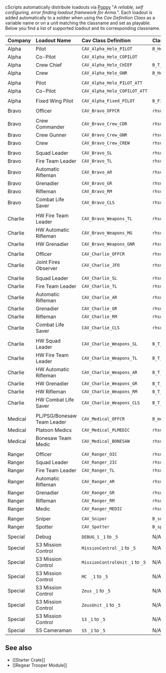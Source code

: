 cScripts automatically distribute loadouts via [Poppy](https://github.com/BaerMitUmlaut/Poppy/) "*A reliable, self configuring, error finding loadout framework for Arma.*". Each loadout is added automatically to a soldier when using the _Cav Definition Class_ as a variable name or on a unit matching the classname and set as playable. Below you find a list of supported loadout and its corresponding classname.

| Company   | Loadout Name               | Cav Class Definition              | Classname                             |
|:----------|:---------------------------|:----------------------------------|:--------------------------------------|
| Alpha     | Pilot                      | `CAV_Alpha_Helo_PILOT`            | `B_Helipilot_F`                       |
| Alpha     | Co-Pilot                   | `CAV_Alpha_Helo_COPILOT`          |                                       |
| Alpha     | Crew Chief                 | `CAV_Alpha_Helo_CHIEF`            | `B_T_Helicrew_F`                      |
| Alpha     | Crew                       | `CAV_Alpha_Helo_GNR`              | `B_Helicrew_F`                        |
|           |                            |                                   |                                       |
| Alpha     | Pilot                      | `CAV_Alpha_Helo_PILOT_ATT`        |                                       |
| Alpha     | Co-Pilot                   | `CAV_Alpha_Helo_COPILOT_ATT`      |                                       |
|           |                            |                                   |                                       |
| Alpha     | Fixed Wing Pilot           | `CAV_Alpha_Fixed_PILOT`           | `B_Fighter_Pilot_F`                   |
|           |                            |                                   |                                       |
| Bravo     | Officer                    | `CAV_Bravo_OFFCR`                 | `rhsusf_army_ocp_officer`             |
|           |                            |                                   |                                       |
| Bravo     | Crew Commander             | `CAV_Bravo_Crew_CDR`              | `rhsusf_army_ocp_combatcrewman`       |
| Bravo     | Crew Gunner                | `CAV_Bravo_Crew_GNR`              | `rhsusf_army_ocp_crewman`             |
| Bravo     | Crew                       | `CAV_Bravo_Crew_CREW`             | `rhsusf_army_ocp_driver`              |
|           |                            |                                   |                                       |
| Bravo     | Squad Leader               | `CAV_Bravo_SL`                    | `rhsusf_army_ocp_squadleader`         |
| Bravo     | Fire Team Leader           | `CAV_Bravo_TL`                    | `rhsusf_army_ocp_teamleader`          |
| Bravo     | Automatic Rifleman         | `CAV_Bravo_AR`                    | `rhsusf_army_ocp_autorifleman`        |
| Bravo     | Grenadier                  | `CAV_Bravo_GR`                    | `rhsusf_army_ocp_grenadier`           |
| Bravo     | Rifleman                   | `CAV_Bravo_RM`                    | `rhsusf_army_ocp_rifleman`            |
| Bravo     | Combat Life Saver          | `CAV_Bravo_CLS`                   | `rhsusf_army_ocp_medic`               |
|           |                            |                                   |                                       |
| Charlie   | HW Fire Team Leader        | `CAV_Bravo_Weapons_TL`            | `rhsusf_army_ocp_machinegunnera`      |
| Charlie   | HW Automatic Rifleman      | `CAV_Bravo_Weapons_MG`            | `rhsusf_army_ocp_machinegunner`       |
| Charlie   | HW Grenadier               | `CAV_Bravo_Weapons_GNR`           | `rhsusf_army_ocp_javelin`             |
|           |                            |                                   |                                       |
| Charlie   | Officer                    | `CAV_Charlie_OFFCR`               | `rhsusf_army_ocp_arb_riflemanl`       |
| Charlie   | Joint Fires Observer       | `CAV_Charlie_JFO`                 | `rhsusf_army_ocp_jfo`                 |
|           |                            |                                   |                                       |
| Charlie   | Squad Leader               | `CAV_Charlie_SL`                  | `rhsusf_army_ocp_arb_squadleader`     |
| Charlie   | Fire Team Leader           | `CAV_Charlie_TL`                  | `rhsusf_army_ocp_arb_teamleader`      |
| Charlie   | Automatic Rifleman         | `CAV_Charlie_AR`                  | `rhsusf_army_ocp_arb_autorifleman`    |
| Charlie   | Grenadier                  | `CAV_Charlie_GR`                  | `rhsusf_army_ocp_arb_grenadier`       |
| Charlie   | Rifleman                   | `CAV_Charlie_RM`                  | `rhsusf_army_ocp_arb_rifleman`        |
| Charlie   | Combat Life Saver          | `CAV_Charlie_CLS`                 | `rhsusf_army_ocp_arb_medic`           |
|           |                            |                                   |                                       |
| Charlie   | HW Squad Leader            | `CAV_Charlie_Weapons_SL`          | `B_T_Soldier_SL_F`                    |
| Charlie   | HW Fire Team Leader        | `CAV_Charlie_Weapons_TL`          | `B_T_Soldier_TL_F`                    |
| Charlie   | HW Automatic Rifleman      | `CAV_Charlie_Weapons_AR`          | `B_T_Engineer_F`                      |
| Charlie   | HW Grenadier               | `CAV_Charlie_Weapons_GR`          | `B_T_Soldier_Repair_F`                |
| Charlie   | HW Rifleman                | `CAV_Charlie_Weapons_RM`          | `B_T_soldier_mine_F`                  |
| Charlie   | HW Combat Life Saver       | `CAV_Charlie_Weapons_CLS`         | `B_T_Soldier_Exp_F`                   |
|           |                            |                                   |                                       |
| Medical   | PL/PSG/Bonesaw Team Leader | `CAV_Medical_OFFCR`               | `B_medic_F`                           |
| Medical   | Platoon Medics             | `CAV_Medical_PLMEDIC`             | `rhsusf_navy_marpat_d_medic`          |
| Medical   | Bonesaw Team Medic         | `CAV_Medical_BONESAW`             | `rhsusf_navy_marpat_wd_medic`         |
|           |                            |                                   |                                       |
| Ranger    | Officer                    | `CAV_Ranger_OIC`                  | `rhsusf_socom_marsoc_elementleader`   |
| Ranger    | Squad Leader               | `CAV_Ranger_2IC`                  | `rhsusf_socom_marsoc_teamchief `      |
| Ranger    | Fire Team Leader           | `CAV_Ranger_TL `                  | `rhsusf_socom_marsoc_teamleader`      |
| Ranger    | Automatic Rifleman         | `CAV_Ranger_AR `                  | `rhsusf_socom_marsoc_cso_mechanic`    |
| Ranger    | Grenadier                  | `CAV_Ranger_GR `                  | `rhsusf_socom_marsoc_cso_grenadier`   |
| Ranger    | Rifleman                   | `CAV_Ranger_RM `                  | `rhsusf_socom_marsoc_cso`             |
| Ranger    | Medic                      | `CAV_Ranger_MEDIC`                | `rhsusf_socom_marsoc_sarc `           |
|           |                            |                                   |                                       |
| Ranger    | Sniper                     | `CAV_Sniper`                      | `B_sniper_F  `                        |
| Ranger    | Spotter                    | `CAV_Spotter `                    | `B_spotter_F  `                       |
|           |                            |                                   |                                       |
| Special   | Debug                      | `DEBUG_1` `_1` to `_5`            | N/A                                   |
| Special   | S3 Mission Control         | `MissionControl` `_1` to `_5`     | N/A                                   |
| Special   | S3 Mission Control         | `MissionControlUnit` `_1` to `_5` | N/A                                   |
| Special   | S3 Mission Control         | `MC ` `_1` to `_5`                | N/A                                   |
| Special   | S3 Mission Control         | `Zeus` `_1` to `_5`               | N/A                                   |
| Special   | S3 Mission Control         | `ZeusUnit` `_1` to `_5`           | N/A                                   |
| Special   | S3 Mission Control         | `S3` `_1` to `_5`                 | N/A                                   |
| Special   | S5 Cameraman               | `S5` `_1` to `_5`                 | N/A                                   |

## See also
* [[Starter Crate]]
* [[Regear Trooper Module]]